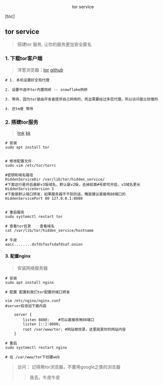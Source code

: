 <center>tor service</center>





[toc]





## tor service

> 搭建tor 服务, 让你的服务更加安全匿名







### 1. 下载tor客户端

> 洋葱浏览器：[tor](https://www.torproject.org/) [github](https://github.com/torproject)



```shell
# 1. 本机设置好全局代理

2. 设置中选中tor内置网桥 -- snowflake网桥 

3. 等待，因为tor是由开发者提供自己网络的，而且需要经过多层代理。所以访问是比较慢的

4. 还tm是 等待
```





### 2. 搭建tor服务

> [link](https://hostalk.net/posts/tor_onion.html)   [kk](https://ssrshare.github.io/2020/02/27/darkweb-webbuild/)



```shell
# 安装
sudo apt install tor


# 修改配置文件
sudo vim /etc/tor/torrc

#密钥和域名路径
HiddenServiceDir /var/lib/tor/hidden_service/
#下面这行是开启最新v3版域名，默认是v2版，去掉前面#号即可开启，v3域名更长
HiddenServiceVersion 3
#下面是默认端口转发，如果服务器不干别的话，俺是建议直接用80端口的
HiddenServicePort 80 127.0.0.1:8080


# 重启服务
sudo systemctl restart tor

# 查看tor目录    查看域名
cat /var/lib/tor/hidden_service/hostname 

# 牛皮 
aacc........dsfdsfasfsdafdsaf.onion
```



#### 3. 配置nginx

> 安装网络服务器

```shell
# 安装
sudo apt install nginx

# 配置 配置到我们tor配置的端口转发

vim /etc/nginx/nginx.conf
#server段添加下面内容

    server {
        listen 8080;    #可以直接改用80端口
        listen [::]:8080;
        root /var/www/tor; #网站根目录，这里就是你的网站内容
    }
    
# 重启
sudo systemctl restart nginx

# 在 /var/www/tor下创建web
```



> 访问： 记得用tor浏览器，不要用google之类的浏览器  
>
> > 我去。牛皮牛皮







